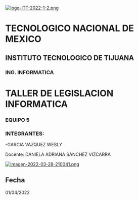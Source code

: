 [![logo-ITT-2022-1-2.png](https://i.postimg.cc/76Hnpms3/logo-ITT-2022-1-2.png)](https://postimg.cc/bG5nnHjr)
# TECNOLOGICO NACIONAL DE MEXICO
## INSTITUTO TECNOLOGICO DE TIJUANA
### ING. INFORMATICA
# TALLER DE LEGISLACION INFORMATICA
### EQUIPO 5
### INTEGRANTES:
-GARCIA VAZQUEZ WESLY

Docente:
DANIELA ADRIANA SANCHEZ VIZCARRA

[![imagen-2022-03-28-210041.png](https://i.postimg.cc/T11dHLzd/imagen-2022-03-28-210041.png)](https://postimg.cc/ctqGvH12)

## Fecha 
01/04/2022